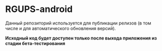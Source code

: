 # RGUPS-android
Данный репозиторий используется для публикации релизов (в том числе и для автоматического обновления версий).

<b>Исходный код будет доступен только после выхода приложения из стадии бета-тестирования</b>
